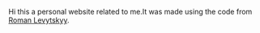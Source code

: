 Hi this a personal website related to me.It was made using the code from [Roman Levytskyy](https://levytsroman.github.io/).

